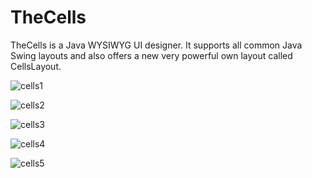 # TheCells
TheCells is a Java WYSIWYG UI designer. 
It supports all common Java Swing layouts and also offers a new very powerful own layout called CellsLayout.

![cells1](https://user-images.githubusercontent.com/34987997/72218049-aa4e8480-3536-11ea-80a4-d7af624d3ac0.JPG)

![cells2](https://user-images.githubusercontent.com/34987997/72218050-aa4e8480-3536-11ea-8199-05a497fdb412.JPG)

![cells3](https://user-images.githubusercontent.com/34987997/72218051-aae71b00-3536-11ea-81e7-4e9e138886cf.JPG)

![cells4](https://user-images.githubusercontent.com/34987997/72218052-aae71b00-3536-11ea-8c7c-7bad03f16954.JPG)

![cells5](https://user-images.githubusercontent.com/34987997/72218053-aae71b00-3536-11ea-86c3-2849d018f328.JPG)

